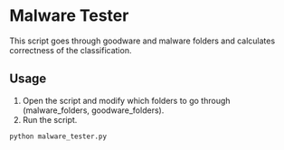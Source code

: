 # Malware Tester

This script goes through goodware and malware folders and calculates correctness of the classification. 

## Usage
1. Open the script and modify which folders to go through (malware_folders, goodware_folders).
2. Run the script.


`python malware_tester.py`
